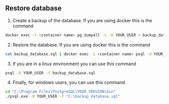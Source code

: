 ## Restore database
1. Create a backup of the database. If you are using docker this is the command
```bash
docker exec -t <container name> pg_dumpall -c -U YOUR_USER > backup_database.sql
```
2. Restore the database. If you are using docker this is the command
```bash
cat backup_database.sql | docker exec -i <container name> psql -U YOUR_USER
```
3. If you are in a linux environment you can use this command
```bash
psql -U YOUR_USER -f backup_database.sql
```
4. Finally, for windows users, you can use this command
```bash
cd "C:\Program Files\PostgreSQL\YOUR_VERSION\bin"
./psql.exe -U YOUR_USER -f "C:\backup_database.sql"
```
